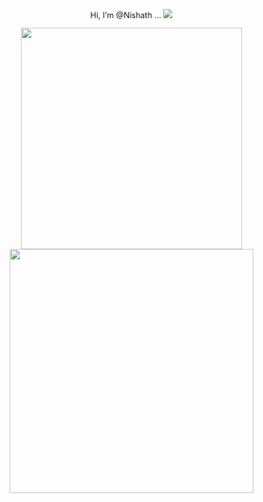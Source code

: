 <p align = "center">
  Hi, I’m @Nishath ...
  
   <img src="https://komarev.com/ghpvc/?username=thiunuwan&label=views&color=000011" /> 
</p>


<p align = "center">
  <img src = "https://github-readme-stats.vercel.app/api?username=thiunuwan&theme=dark&hide_border=true&include_all_commits=false&count_private=true" width = 390>
  <img src = "https://github-readme-streak-stats.herokuapp.com?user=thiunuwan&theme=dark&hide_border=true" width = 430>
  
</p>

<p align = "center">
  <img src = "https:
